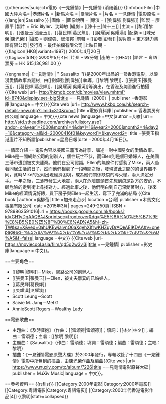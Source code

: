 {{otheruses|subject=電影《一見鍾情》|一見鍾情 (消歧義)}}
{{Infobox Film
|中國大陸片名=
|港澳片名 = 
|新馬片名 = 
|臺灣片名 = 
|片名     = 一見鍾情
|電影原名  = {{lang|en|Sausalito }}
|圖像     = 
|圖像說明 = 
|導演     = [[劉偉強|劉偉強]]
|監製     = 廖鳳平
|製片     = Eric Blyler、沈瑋敏
|編劇     = [[陳十三|陳十三]]
|主演     = [[黎明|黎明]]、[[張曼玉|張曼玉]]、[[葛民輝|葛民輝]]、[[吳耀漢|吳耀漢]]
|配樂     = [[陳光榮|陳光榮]]
|攝影     = 劉偉強、鄧漢邦
|剪輯     = [[彭發|彭發]]
|製片商   = 東方魅力集團有限公司
|發行商   = 最佳拍檔有限公司
|上映日期 = {{flagicon|HKG|variant=1997}} 2000年4月20日<br>{{flagicon|SIN}} 2000年5月4日
|片長     = 98分鐘
|產地     = {{HKG}}
|語言     = 粵語
|票房     = HK $15,136,981.00
}}

{{engname|《一見鍾情》|'' Sausalito ''}}是2000年出品的一部香港電影，以浪漫愛情故事為題材，由[[劉偉強|劉偉強]] 執導，[[黎明|黎明]]、[[張曼玉|張曼玉]]、[[葛民輝|葛民輝]]、[[吳耀漢|吳耀漢]]等演出，在香港及美國進行拍攝<ref>{{Cite web |url= http://hkmdb.com/db/movies/view.mhtml?id=8740&display_set=big5|title =一見鍾情（2000）| publisher =香港影庫|language = 中文}}</ref><ref>{{Cite web |url= http://www.hkbo.com.hk/search-details-new.php?filmid=310&run=1 |title =電影資料庫| publisher = 香港票房有限公司|language = 中文}}</ref><ref>{{cite news |language =中文|author =艾維| url = http://std.stheadline.com/archive/fullstory.asp?andor=or&year1=2000&month1=4&day1=16&year2=2000&month2=4&day2=16&category=all&id=20000416f01&keyword1=&keyword2= |title =張曼玉指港產片不知所謂|publisher =星島日報|date =2000年4月16日}}</ref>。

==情節介紹==
電影內容以美國三藩市為背景，講述一對中國男女的愛情故事。Mike是一間網路公司的創辦人，個性玩世不恭，而Ellen則是個已婚婦人，在美國三藩市遭到被丈夫離棄。他們在公司認識，Ellen的無條件付感動了Mike，兩人過著同居生活的日子。然而他們相處了一段時間之後，發現彼此之間的的世界觀不同，此時Mike的公司出現經濟困境，成為他們關係缺裂的導火線，兩人決定分手。一年之後，三藩市發生大地震，兩人在危險關頭首先想到的是對方的安危，不顧危險的走到街上尋找對方。經過此事之後，他們明白到自己深愛著對方，後來Mike的經濟情況好轉，買下房子與Ellen一起生活，寫下了完滿的結局<ref> {{Cite book | author =吳柳蓓| title =加州走台步| location =台灣| publisher =木馬文化事業有限公司| date =2015年3月| pages =249-250頁| ISBN = 9789863591016|url = https://books.google.com.hk/books?id=GH1yDgAAQBAJ&printsec=frontcover&dq=%E5%8A%A0%E5%B7%9E%E8%B5%B0%E5%8F%B0%E6%AD%A5&hl=zh-TW&sa=X&ved=0ahUKEwjalvnO6aXgAhXIfrwKHZuyDrAQ6AEIKDAA#v=onepage&q=%E5%8A%A0%E5%B7%9E%E8%B5%B0%E5%8F%B0%E6%AD%A5&f=false| language =中文}} </ref><ref>{{Cite web |url= https://moviecool.asia/film/qd5g2w3vI3j|title =一見鍾情| publisher =影史庫|language = 中文}}</ref>。

==主要角色==
* [[黎明|黎明]]－Mike，網路公司的創辦人。
* [[張曼玉|張曼玉]]－Ellen，被丈夫離棄的已婚婦人。
* [[葛民輝|葛民輝]]
* [[吳耀漢|吳耀漢]]
* Scott Leung－Scott
* Saisie M. Jang－Mel G
* AnnieScott Rogers－Wealthy Lady

==電影歌曲==
* 主題曲：《及時擁抱》（作曲：[[雷頌德|雷頌德]]；填詞：[[林夕|林夕]]；編曲：雷頌德；主唱：[[黎明|黎明]]）
* 主題曲：《Sausalito》（作曲：雷頌德；填詞：雷頌德；編曲：雷頌德；主唱：黎明）
* 插曲：《一見鍾情電影原聲大碟》於2000年發行，專輯收錄了十四首《一見鍾情》電影中所用到的插曲，由陳光榮作曲及編曲<ref>{{Cite web |url= https://www.muxiv.com/tc/album/7226|title =一見鍾情電影原聲大碟| publisher = MuXiv Music|language = 中文}}</ref>。

==參考資料==
{{reflist}}
[[Category:2000年電影|Category:2000年電影]]
[[Category:粵語電影|Category:粵語電影]]
[[Category:2000年代香港電影作品|4]]
{{黎明|state=collapsed}}
